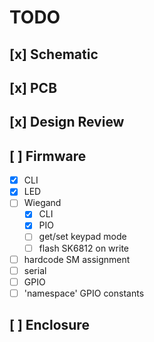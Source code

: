 # TODO

## [x] Schematic
## [x] PCB
## [x] Design Review

## [ ] Firmware
   - [x] CLI
   - [x] LED
   - [ ] Wiegand 
      - [x] CLI
      - [x] PIO
      - [ ] get/set keypad mode
      - [ ] flash SK6812 on write
   - [ ] hardcode SM assignment
   - [ ] serial
   - [ ] GPIO
   - [ ] 'namespace' GPIO constants

## [ ] Enclosure